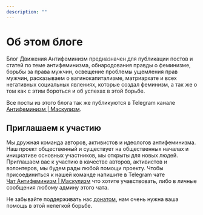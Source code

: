 ```yaml
---
description: ""
---
```


# Об этом блоге

Блог Движения Антифеминизм предназначен для публикации постов и статей по теме антифеминизма, обнародования правды о феминизме, борьбы за права мужчин, освещение проблемы ущемления прав мужчин, расказываем о вагинокапитализме, матриархате и всех негативных социальных явлениях, которые создал феминизм, а так же о том как с этим бороться и об успехах в этой борьбе.

Все посты из этого блога так же публикуются в Telegram канале [Антифеминизм&nbsp;|&nbsp;Маскулизм](https://t.me/antifem_battle).

## Приглашаем к участию

Мы дружная команда авторов, активистов и идеологов антифеминизма. Наш проект общественный и существует на общественных началах и инициативе основных участников, мы открыты для новых людей. Приглашаем вас к участию в качестве авторов, активистов и волонтеров, мы будем рады любой помощи проекту. Чтобы присоединиться к нашей команде напишите в Telegram чате [Чат&nbsp;Антифеминизм&nbsp;|&nbsp;Маскулизм](https://t.me/antifem_battle_chat) что хотите учавствовать, либо в личные сообщения любому админу этого чата.

Не забывайте поддерживать нас [донатом](./donate), нам очень нужна ваша помощь в этой нелегкой борьбе.
